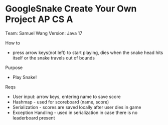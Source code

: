 # GoogleSnake Create Your Own Project AP CS A
Team: Samuel Wang
Version: Java 17

How to
- press arrow keys(not left) to start playing, dies when the snake head hits itself or the snake travels out of bounds 

Purpose
- Play Snake!

Reqs
- User input: arrow keys, entering name to save score
- Hashmap - used for scoreboard (name, score)
- Serialization - scores are saved locally after user dies in game 
- Exception Handling - used in serialization in case there is no leaderboard present
